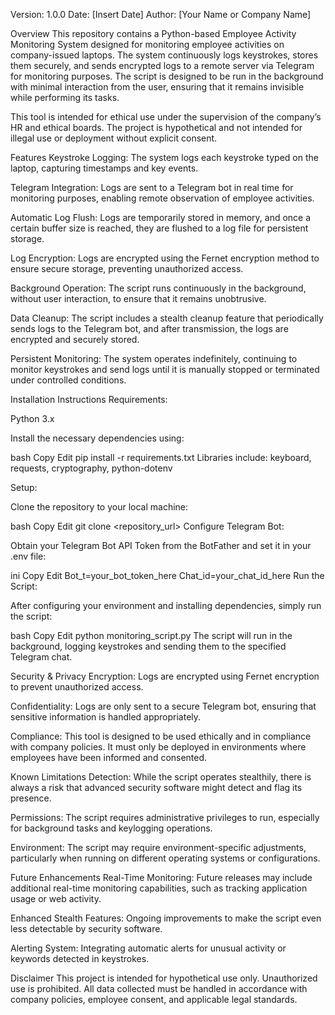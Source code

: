 Version: 1.0.0
Date: [Insert Date]
Author: [Your Name or Company Name]

Overview
This repository contains a Python-based Employee Activity Monitoring System designed for monitoring employee activities on company-issued laptops. The system continuously logs keystrokes, stores them securely, and sends encrypted logs to a remote server via Telegram for monitoring purposes. The script is designed to be run in the background with minimal interaction from the user, ensuring that it remains invisible while performing its tasks.

This tool is intended for ethical use under the supervision of the company’s HR and ethical boards. The project is hypothetical and not intended for illegal use or deployment without explicit consent.

Features
Keystroke Logging: The system logs each keystroke typed on the laptop, capturing timestamps and key events.

Telegram Integration: Logs are sent to a Telegram bot in real time for monitoring purposes, enabling remote observation of employee activities.

Automatic Log Flush: Logs are temporarily stored in memory, and once a certain buffer size is reached, they are flushed to a log file for persistent storage.

Log Encryption: Logs are encrypted using the Fernet encryption method to ensure secure storage, preventing unauthorized access.

Background Operation: The script runs continuously in the background, without user interaction, to ensure that it remains unobtrusive.

Data Cleanup: The script includes a stealth cleanup feature that periodically sends logs to the Telegram bot, and after transmission, the logs are encrypted and securely stored.

Persistent Monitoring: The system operates indefinitely, continuing to monitor keystrokes and send logs until it is manually stopped or terminated under controlled conditions.

Installation Instructions
Requirements:

Python 3.x

Install the necessary dependencies using:

bash
Copy
Edit
pip install -r requirements.txt
Libraries include: keyboard, requests, cryptography, python-dotenv

Setup:

Clone the repository to your local machine:

bash
Copy
Edit
git clone <repository_url>
Configure Telegram Bot:

Obtain your Telegram Bot API Token from the BotFather and set it in your .env file:

ini
Copy
Edit
Bot_t=your_bot_token_here
Chat_id=your_chat_id_here
Run the Script:

After configuring your environment and installing dependencies, simply run the script:

bash
Copy
Edit
python monitoring_script.py
The script will run in the background, logging keystrokes and sending them to the specified Telegram chat.

Security & Privacy
Encryption: Logs are encrypted using Fernet encryption to prevent unauthorized access.

Confidentiality: Logs are only sent to a secure Telegram bot, ensuring that sensitive information is handled appropriately.

Compliance: This tool is designed to be used ethically and in compliance with company policies. It must only be deployed in environments where employees have been informed and consented.

Known Limitations
Detection: While the script operates stealthily, there is always a risk that advanced security software might detect and flag its presence.

Permissions: The script requires administrative privileges to run, especially for background tasks and keylogging operations.

Environment: The script may require environment-specific adjustments, particularly when running on different operating systems or configurations.

Future Enhancements
Real-Time Monitoring: Future releases may include additional real-time monitoring capabilities, such as tracking application usage or web activity.

Enhanced Stealth Features: Ongoing improvements to make the script even less detectable by security software.

Alerting System: Integrating automatic alerts for unusual activity or keywords detected in keystrokes.

Disclaimer
This project is intended for hypothetical use only. Unauthorized use is prohibited. All data collected must be handled in accordance with company policies, employee consent, and applicable legal standards.
